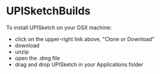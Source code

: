 # UPISketchBuilds

To install UPISketch on your OSX machine:
- click on the upper-right link above, "Clone or Download"
- download
- unzip
- open the .dmg file
- drag and drop UPISketch in your Applications folder
